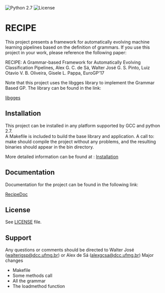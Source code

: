 ![Python 2.7](https://img.shields.io/badge/python-2.7-blue.svg) 
![License](https://img.shields.io/badge/license-GPLv3-blue.svg) 
 
RECIPE 
======================================================================== 
 
This project presents a framework for automatically evolving machine learning pipelines based on the definition of grammars. 
If you use this project in your work, please reference the following paper: 
 
RECIPE: A Grammar-based Framework for Automatically Evolving Classification Pipelines, Alex G. C. de Sá, Walter José G. S. Pinto, Luiz Otavio V. B. Oliveira,  Gisele L. Pappa, EuroGP'17  
 
Note that this project uses the libgges library to implement the Grammar Based GP. The library can be found in the link: 
 
[libgges](https://github.com/grantdick/libgges) 
 
Installation 
------------ 
 
This project can be installed in any platform supported by GCC and python 2.7.  
A Makefile is included to build the base library and application. A call to: 
  make 
should compile the project without any problems, and the resulting binaries should appear in the bin directory. 
 
More detailed information can be found at : [Installation](https://recipeml.github.io/Recipe/installation/) 
 
Documentation 
------------- 
 
Documentation for the project can be found in the following link: 
 
[RecipeDoc](https://recipeml.github.io/Recipe/docs) 
 
License 
------- 
 
See [LICENSE](LICENSE) file. 
 
Support 
------- 
 
Any questions or comments should be directed to Walter José 
(walterjgsp@dcc.ufmg.br) or Alex de Sá (alexgcsa@dcc.ufmg.br) 
Major changes

* Makefile
* Some methods call
* All the grammar
* The loadmethod function
